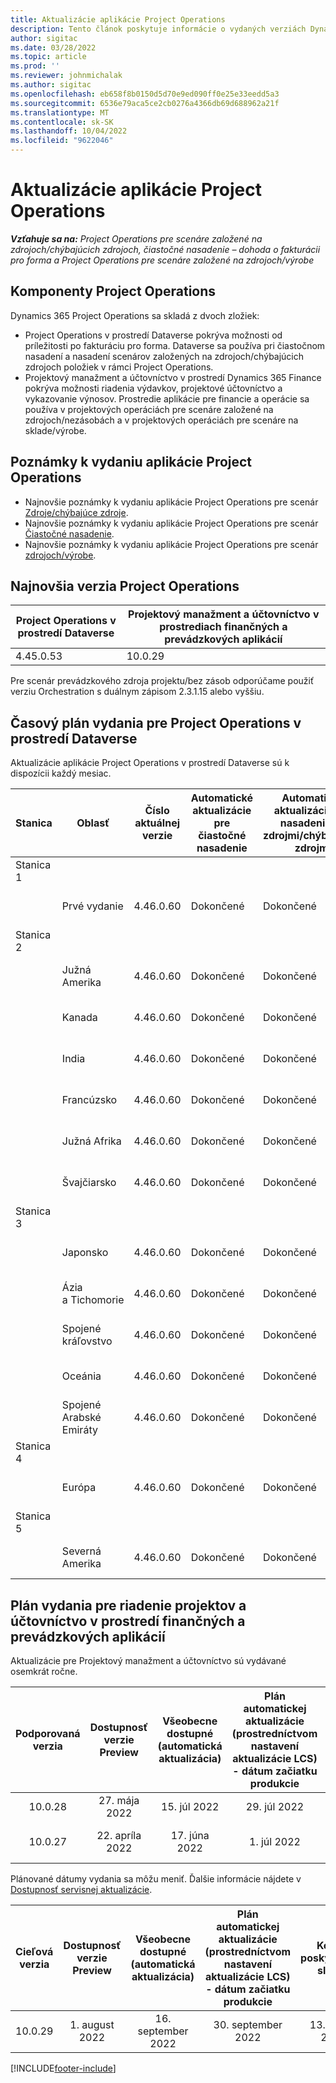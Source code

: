 ```yaml
---
title: Aktualizácie aplikácie Project Operations
description: Tento článok poskytuje informácie o vydaných verziách Dynamics 365 Project Operations.
author: sigitac
ms.date: 03/28/2022
ms.topic: article
ms.prod: ''
ms.reviewer: johnmichalak
ms.author: sigitac
ms.openlocfilehash: eb658f8b0150d5d70e9ed090ff0e25e33eedd5a3
ms.sourcegitcommit: 6536e79aca5ce2cb0276a4366db69d688962a21f
ms.translationtype: MT
ms.contentlocale: sk-SK
ms.lasthandoff: 10/04/2022
ms.locfileid: "9622046"
---
```

# <a name="project-operations-updates"></a>Aktualizácie aplikácie Project Operations

_**Vzťahuje sa na:** Project Operations pre scenáre založené na zdrojoch/chýbajúcich zdrojoch, čiastočné nasadenie – dohoda o fakturácii pro forma a Project Operations pre scenáre založené na zdrojoch/výrobe_



## <a name="project-operations-components"></a>Komponenty Project Operations

Dynamics 365 Project Operations sa skladá z dvoch zložiek:

- Project Operations v prostredí Dataverse pokrýva možnosti od príležitosti po fakturáciu pro forma. Dataverse sa používa pri čiastočnom nasadení a nasadení scenárov založených na zdrojoch/chýbajúcich zdrojoch položiek v rámci Project Operations.
- Projektový manažment a účtovníctvo v prostredí Dynamics 365 Finance pokrýva možnosti riadenia výdavkov, projektové účtovníctvo a vykazovanie výnosov. Prostredie aplikácie pre financie a operácie sa používa v projektových operáciách pre scenáre založené na zdrojoch/nezásobách a v projektových operáciách pre scenáre na sklade/výrobe.

## <a name="project-operations-release-notes"></a>Poznámky k vydaniu aplikácie Project Operations
- Najnovšie poznámky k vydaniu aplikácie Project Operations pre scenár [Zdroje/chýbajúce zdroje](whats-new-july-2022-resource-based.md).
- Najnovšie poznámky k vydaniu aplikácie Project Operations pre scenár [Čiastočné nasadenie](../pro/whats-new/whats-new-july-2022-lite.md).
- Najnovšie poznámky k vydaniu aplikácie Project Operations pre scenár [zdrojoch/výrobe](../prod-pma/whats-new/whats-new-jul-2022-stocked.md).

## <a name="project-operations-latest-version"></a>Najnovšia verzia Project Operations

| Project Operations v prostredí Dataverse | Projektový manažment a účtovníctvo v prostrediach finančných a prevádzkových aplikácií | 
| --- | --- |
| 4.45.0.53 | 10.0.29 |

Pre scenár prevádzkového zdroja projektu/bez zásob odporúčame použiť verziu Orchestration s duálnym zápisom 2.3.1.15 alebo vyššiu.

## <a name="release-schedule-for-project-operations-on-dataverse-environment"></a>Časový plán vydania pre Project Operations v prostredí Dataverse

Aktualizácie aplikácie Project Operations v prostredí Dataverse sú k dispozícii každý mesiac. 

| Stanica | Oblasť | Číslo aktuálnej verzie | Automatické aktualizácie pre čiastočné nasadenie | Automatické aktualizácie pre nasadenie so zdrojmi/chýbajúcimi zdrojmi | Číslo ďalšej verzie | Ďalšia verzia je všeobecne dostupná |
|-----------|-----------------------|-----------------|--------------------|---------------------|---------------------|---------------------|
| Stanica 1 |   &nbsp;              |    &nbsp;       | &nbsp;             |      &nbsp;         |      &nbsp;         |      &nbsp;         |
|   &nbsp;  | Prvé vydanie         |  4.46.0.60      | Dokončené           | Dokončené            | Spracuje sa                 | 07. októbra 2022      |
| Stanica 2 |   &nbsp;              |    &nbsp;       | &nbsp;             |      &nbsp;         |      &nbsp;         |      &nbsp;         |
|   &nbsp;  | Južná Amerika         |  4.46.0.60      | Dokončené           | Dokončené            | Spracuje sa                 | 14. októbra 2022       |
|   &nbsp;  | Kanada                |  4.46.0.60      | Dokončené           | Dokončené            | Spracuje sa                 | 14. októbra 2022       |
|   &nbsp;  | India                 |  4.46.0.60      | Dokončené           | Dokončené            | Spracuje sa                 | 14. októbra 2022       |
|   &nbsp;  | Francúzsko                |  4.46.0.60      | Dokončené           | Dokončené            | Spracuje sa                 | 14. októbra 2022       |
|   &nbsp;  | Južná Afrika          |  4.46.0.60      | Dokončené           | Dokončené            | Spracuje sa                 | 14. októbra 2022       |
|   &nbsp;  | Švajčiarsko           |  4.46.0.60      | Dokončené           | Dokončené            | Spracuje sa                 | 14. októbra 2022       |
| Stanica 3 |      &nbsp;           |     &nbsp;      |     &nbsp;         |      &nbsp;         |      &nbsp;         |      &nbsp;         |
|   &nbsp;  | Japonsko                 |  4.46.0.60      | Dokončené      | Dokončené       | Spracuje sa                 | 21. októbra 2022       |
|   &nbsp;  | Ázia a Tichomorie          |  4.46.0.60      | Dokončené      | Dokončené       | Spracuje sa                 | 21. októbra 2022       |
|   &nbsp;  | Spojené kráľovstvo         |  4.46.0.60      | Dokončené      | Dokončené       | Spracuje sa                 | 21. októbra 2022       |
|   &nbsp;  | Oceánia               |  4.46.0.60      | Dokončené      | Dokončené       | Spracuje sa                 | 21. októbra 2022       |
|   &nbsp;  | Spojené Arabské Emiráty  |  4.46.0.60      | Dokončené      | Dokončené       | Spracuje sa                 | 21. októbra 2022       |
| Stanica 4 |     &nbsp;            |     &nbsp;      |     &nbsp;         |      &nbsp;         |      &nbsp;         |      &nbsp;         |
|   &nbsp;  | Európa                |  4.46.0.60      | Dokončené           | Dokončené            | Spracuje sa           | 28. októbra 2022       |
| Stanica 5 |     &nbsp;            |     &nbsp;      |     &nbsp;         |      &nbsp;         |      &nbsp;         |      &nbsp;         |
|   &nbsp;  | Severná Amerika         |  4.46.0.60      | Dokončené           | Dokončené            | Spracuje sa           | 04. novembra, 2022       |

## <a name="release-schedule-for-project-management-and-accounting-in-the-finance-and-operations-apps-environment"></a>Plán vydania pre riadenie projektov a účtovníctvo v prostredí finančných a prevádzkových aplikácií

Aktualizácie pre Projektový manažment a účtovníctvo sú vydávané osemkrát ročne.

|Podporovaná verzia| Dostupnosť verzie Preview | Všeobecne dostupné (automatická aktualizácia) | Plán automatickej aktualizácie (prostredníctvom nastavení aktualizácie LCS) - dátum začiatku produkcie |   Koniec poskytovania služby   |
|:---------------:|:---------------------------:|:---------------------------------:|:--------------------------------------------------------------------:|:------------------:|
|     10.0.28     |      27. mája 2022           |        15. júl 2022              |                          29. júl 2022                               | 21. októbra 2022   |
|     10.0.27     |      22. apríla 2022         |        17. júna 2022              |                          1. júl 2022                                | 16. september 2022 |

Plánované dátumy vydania sa môžu meniť. Ďalšie informácie nájdete v [Dostupnosť servisnej aktualizácie](/dynamics365/fin-ops-core/fin-ops/get-started/public-preview-releases?toc=%2fdynamics365%2ffinance%2ftoc.json).

|Cieľová verzia | Dostupnosť verzie Preview | Všeobecne dostupné (automatická aktualizácia) | Plán automatickej aktualizácie (prostredníctvom nastavení aktualizácie LCS) - dátum začiatku produkcie |   Koniec poskytovania služby   |
|:---------------:|:---------------------------:|:---------------------------------:|:--------------------------------------------------------------------:|:------------------:|
|     10.0.29     |      1. august 2022         |       16. september 2022          |                        30. september 2022                            | 13. január 2023   |

[!INCLUDE[footer-include](../includes/footer-banner.md)]
